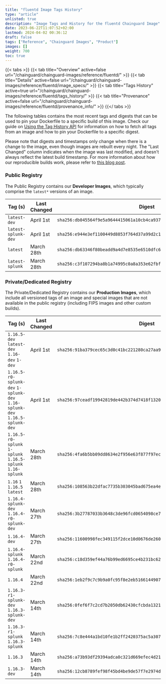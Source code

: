 ```yaml
---
title: "fluentd Image Tags History"
type: "article"
unlisted: true
description: "Image Tags and History for the fluentd Chainguard Image"
date: 2023-06-22T11:07:52+02:00
lastmod: 2024-04-02 00:36:12
draft: false
tags: ["Reference", "Chainguard Images", "Product"]
images: []
weight: 700
toc: true
---
```


{{< tabs >}}
{{< tab title="Overview" active=false url="/chainguard/chainguard-images/reference/fluentd/" >}}
{{< tab title="Details" active=false url="/chainguard/chainguard-images/reference/fluentd/image_specs/" >}}
{{< tab title="Tags History" active=true url="/chainguard/chainguard-images/reference/fluentd/tags_history/" >}}
{{< tab title="Provenance" active=false url="/chainguard/chainguard-images/reference/fluentd/provenance_info/" >}}
{{</ tabs >}}

The following tables contains the most recent tags and digests that can be used to pin your Dockerfile to a specific build of this image. Check our guide on [Using the Tag History API](/chainguard/chainguard-images/using-the-tag-history-api/) for information on how to fetch all tags from an image and how to pin your Dockerfile to a specific digest.

Please note that digests and timestamps only change when there is a change to the image, even though images are rebuilt every night. The "Last Changed" column indicates when the image was last modified, and doesn't always reflect the latest build timestamp. For more information about how our reproducible builds work, please refer to [this blog post](https://www.chainguard.dev/unchained/reproducing-chainguards-reproducible-image-builds).

### Public Registry
The Public Registry contains our **Developer Images**, which typically comprise the `latest*` versions of an image.

| Tag (s)              | Last Changed | Digest                                                                    |
|----------------------|--------------|---------------------------------------------------------------------------|
|  `latest-dev`        | April 1st    | `sha256:db045564f9e5a9644415061a10cb4ca9373b19a1c725c2d8a93e1c4d02e2da9d` |
|  `latest-splunk-dev` | April 1st    | `sha256:e944e3ef1100449d8853f764d37a99d2c1a8c50d45edfb6389b8d16e17ebbb2d` |
|  `latest`            | March 28th   | `sha256:db63346f80beadd9a4d7e8535e6510dfc64da5e7db7255f5297fef867098a9cc` |
|  `latest-splunk`     | March 28th   | `sha256:c3f107294ba8b1a74995c0a8a353e62fbfaf96512f4dcd8eddd192099c11f5fd` |


### Private/Dedicated Registry
The Private/Dedicated Registry contains our **Production Images**, which include all versioned tags of an image and special images that are not available in the public registry (including FIPS images and other custom builds).

| Tag (s)                                                                      | Last Changed | Digest                                                                    |
|------------------------------------------------------------------------------|--------------|---------------------------------------------------------------------------|
|  `1.16.5-dev` `latest-dev` `1.16-dev` `1-dev`                                | April 1st    | `sha256:91ba379cec65c3d0c41bc221280ca27aa94a4d86cadff6e99eeebf04024d105a` |
|  `1.16.5-r0-splunk-dev` `1-splunk-dev` `1.16-splunk-dev` `1.16.5-splunk-dev` | April 1st    | `sha256:97ceadf19942819de442b374d7418f132073686a15b8241971eae021bbb45c92` |
|  `1.16.5-r0-splunk` `1-splunk` `1.16.5-splunk` `1.16-splunk`                 | March 28th   | `sha256:4fa6b5bb09dd8634e2f956e63f877f97ec38d9094cc6c49fa71c7f171d2d95d1` |
|  `1.16` `1` `1.16.5` `latest`                                                | March 28th   | `sha256:108563b22dfac7735b303045bad675ea4ee34c07ee91428ec610fad03099f2e0` |
|  `1.16.4-splunk-dev` `1.16.4-r0-splunk-dev`                                  | March 27th   | `sha256:3b27787033b3648c3de96fcd0654098ce79a13f43b2ad6d7dc4f80f2d2db32ba` |
|  `1.16.4-dev`                                                                | March 27th   | `sha256:11600998fec349115f2dce10d0676de2604ee2cfe9e5d9af79d99dd0d19a1a1a` |
|  `1.16.4-splunk` `1.16.4-r0-splunk`                                          | March 22nd   | `sha256:c18d359ef44a76b99ed6695ce4b231bc621b56f19d8659c49ae9f46218fb18ad` |
|  `1.16.4`                                                                    | March 22nd   | `sha256:1eb2f9c7c9b9a0fc95f8e2eb516614490790b30dbb8c1b5fc78699386cb7851a` |
|  `1.16.3-r1-splunk-dev` `1.16.3-splunk-dev`                                  | March 14th   | `sha256:0fef6f7c2cd7b2050db62430cfcbda1321040a445611bd45912694c722feb2ba` |
|  `1.16.3-r1-splunk` `1.16.3-splunk`                                          | March 14th   | `sha256:7c8e444a1bd10fe1b2ff2420375ac5a307d06b9063555dc20522cc6725758e6c` |
|  `1.16.3`                                                                    | March 14th   | `sha256:a73b93df29394adca0c321d669efec4d21b1d50ab3e4f19728196a8023b66e2b` |
|  `1.16.3-dev`                                                                | March 14th   | `sha256:12cb8789fef98f45bd4be9de57f7e2974dd2109ae39dbbfe0fe00c7a2a8d447a` |

